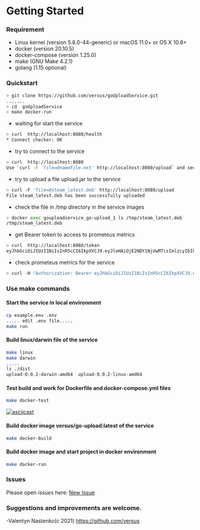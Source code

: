 # Getting Started

### Requirement

* Linux kernel (version 5.8.0-44-generic) or macOS 11.0+ or OS X 10.8+
* docker (version 20.10.5)
* docker-compose  (version 1.25.0)
* make (GNU Make 4.2.1)
* golang (1.15 optional)

### Quickstart

```bash
> git clone https://github.com/versus/goUploadService.git
.......
> cd  goUploadService
> make docker-run
```
* waiting for start the service
```bash
> curl  http://localhost:8080/health
* Connect checker: OK
 ```
* try to connect to the service
```bash
> curl  http://localhost:8080
Use `curl -F 'file=@nameFile.ext' http://localhost:8080/upload` and see file into /tmp

```
* try to upload a file upload.jar to the service
```bash
> curl -F 'file=@steam_latest.deb' http://localhost:8080/upload
File steam_latest.deb has been successfully uploaded

```

* check the file in /tmp directory in the service images

```bash
> docker exec gouploadservice_go-upload_1 ls /tmp/steam_latest.deb
/tmp/steam_latest.deb

```

* get Bearer token to access to prometeus metrics 
```bash
> curl  http://localhost:8080/token
eyJhbGciOiJIUzI1NiIsInR5cCI6IkpXVCJ9.eyJleHAiOjE2NDY1NjUwMTcsImlzcyI6IklmY29uZmlnY28iLCJuYmYiOjE2MTUwMjkwMTd9.bfCk_76yTozw4LjQ9cH4Ig1GsaRZZPZUbxScY8iFryA

```


* check prometeus metrics for the service
```bash
> curl -H "Authorization: Bearer eyJhbGciOiJIUzI1NiIsInR5cCI6IkpXVCJ9.eyJleHAiOjE2NDY1NjUwMTcsImlzcyI6IklmY29uZmlnY28iLCJuYmYiOjE2MTUwMjkwMTd9.bfCk_76yTozw4LjQ9cH4Ig1GsaRZZPZUbxScY8iFryA"  http://localhost:8080/metrics

```

### Use make commands

#### Start the service in local environment
```bash
cp example.env .env
..... edit .env file.....
make run
```

####  Build linux/darwin file of the service

```bash
make linux
make darwin
.....
ls ./dist
upload-0.0.2-darwin-amd64  upload-0.0.2-linux-amd64

```

####  Test build and work for Dockerfile and docker-compose.yml files 
```bash
make docker-test
```
[![asciicast](https://asciinema.org/a/emNJPUoKSGJTsFRSe95RFAkDe.svg)](https://asciinema.org/a/emNJPUoKSGJTsFRSe95RFAkDe)

####  Build docker image versus/go-upload:latest of the service
```bash
make docker-build
```

####  Build docker image and start project in docker environment
```bash
make docker-run
```

### Issues
Please open *issues* here: [New Issue](https://github.com/versus/goUploadService/issues)

### Suggestions and improvements are welcome.

-Valentyn Nastenko(c 2021) https://github.com/versus